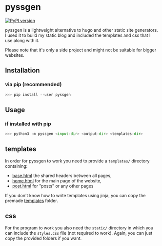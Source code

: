 # pyssgen

[![PyPI version](https://badge.fury.io/py/pyssgen.svg)](https://badge.fury.io/py/pyssgen)

pyssgen is a lightweight alternative to hugo and other static site generators.
I used it to build my static blog and included the templates and css that I use along with it.

Please note that it's only a side project and might not be suitable for bigger
websites.


## Installation

### via pip (recommended)

```python
>>> pip install --user pyssgen
```


## Usage

### if installed with pip

```python
>>> python3 -m pyssgen <input-dir> <output-dir> <templates-dir>
```

## templates

In order for pyssgen to work you need to provide a `templates/` directory containing:
* [base.html](https://github.com/ken-soares/pyssgen/blob/main/pyssgen/templates/base.html) the shared headers between all pages,
* [home.html](https://github.com/ken-soares/pyssgen/blob/main/pyssgen/templates/home.html) for the main page of the website,
* [post.html](https://github.com/ken-soares/pyssgen/blob/main/pyssgen/templates/post.html) for "posts" or any other pages

If you don't know how to write templates using jinja,
you can copy the premade [templates](https://github.com/ken-soares/pyssgen/tree/main/pyssgen/templates) folder.

## css
For the program to work you also need the `static/` directory in which you can include the `styles.css` file (not required to work).
Again, you can just copy the provided folders if you want.
